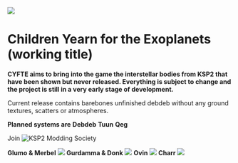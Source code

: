 ![](https://i.imgur.com/g6VeEDD.png)
# Children Yearn for the Exoplanets (working title)
**CYFTE aims to bring into the game the interstellar bodies from KSP2 that have been shown but never released. Everything is subject to change and the project is still in a very early stage of development.**

Current release contains barebones unfinished debdeb without any ground textures, scatters or atmospheres.

**Planned systems are**
**Debdeb**
**Tuun**
**Qeg**

Join ![KSP2 Modding Society](https://discord.gg/KnThewAw)

**Glumo & Merbel**
![](https://i.imgur.com/jQ5JPJ8.png)
**Gurdamma & Donk**
![](https://i.imgur.com/iRcm1Pz.png)
**Ovin**
![](https://i.imgur.com/dsosv2Q.png)
**Charr**
![](https://i.imgur.com/iJtlW6V.png)


